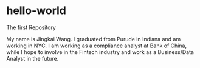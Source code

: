 # hello-world
The first Repository

My name is Jingkai Wang. I graduated from Purude in Indiana and am working in NYC. I am working as a compliance analyst at Bank of China, while I hope to involve in the Fintech industry and work as a Business/Data Analyst in the future. 

